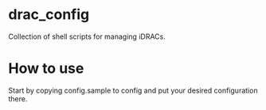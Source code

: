 # drac_config
Collection of shell scripts for managing iDRACs.

# How to use
Start by copying config.sample to config and put your desired configuration there.

